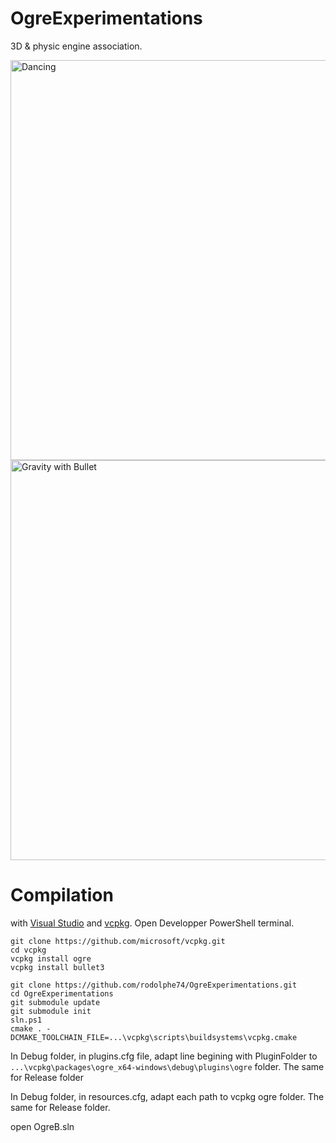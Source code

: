 # OgreExperimentations
3D &amp; physic engine association.

<img src="video/Ogre-Rook.gif" alt="Dancing" width=640 />

<img src="video/Ogre-Bullet.gif" alt="Gravity with Bullet" width=640 />

# Compilation
with [Visual Studio](https://visualstudio.microsoft.com/fr/) and [vcpkg](https://vcpkg.io/en/).
Open Developper PowerShell terminal.

```
git clone https://github.com/microsoft/vcpkg.git
cd vcpkg
vcpkg install ogre
vcpkg install bullet3
```

```
git clone https://github.com/rodolphe74/OgreExperimentations.git
cd OgreExperimentations
git submodule update
git submodule init
sln.ps1
cmake . -DCMAKE_TOOLCHAIN_FILE=...\vcpkg\scripts\buildsystems\vcpkg.cmake
```

In Debug folder, in plugins.cfg file, adapt line begining with PluginFolder to ```...\vcpkg\packages\ogre_x64-windows\debug\plugins\ogre``` folder.
The same for Release folder

In Debug folder, in resources.cfg, adapt each path to vcpkg ogre folder.
The same for Release folder.

open OgreB.sln
